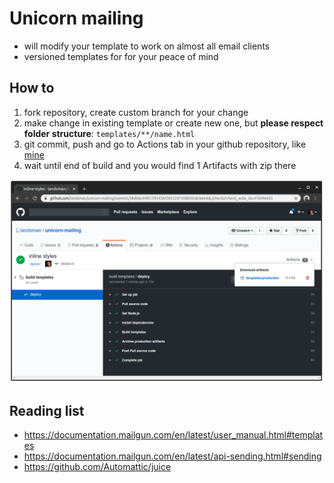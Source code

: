 # Unicorn mailing

- will modify your template to work on almost all email clients
- versioned templates for for your peace of mind

## How to

1. fork repository, create custom branch for your change
2. make change in existing template or create new one, but **please respect folder structure**: `templates/**/name.html`
3. git commit, push and go to Actions tab in your github repository, like [mine](https://github.com/landsman/unicorn-mailing/actions)
4. wait until end of build and you would find 1 Artifacts with zip there

![Example](./.github/example.png)

## Reading list

- https://documentation.mailgun.com/en/latest/user_manual.html#templates
- https://documentation.mailgun.com/en/latest/api-sending.html#sending
- https://github.com/Automattic/juice